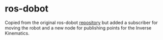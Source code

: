 # ros-dobot 

Copied from the original ros-dobot [repository](https://www.dobot.cc/downloadcenter/dobot-magician.html?sub_cat=72#sub-download) but added a subscriber for moving the robot and a new node for publishing points for the Inverse Kinematics.
